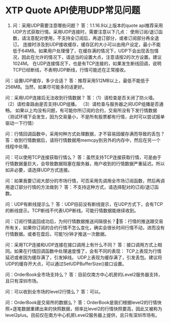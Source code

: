 # XTP Quote API使用UDP常见问题

1. 问：采用UDP需要注意哪些问题？
    答：1.1.16.9以上版本的quote api推荐采用UDP方式获取行情。采用UDP连接时，需要注意以下几点：
使用订阅/退订函数，请注意配对使用，不支持全订阅后，再退订部分，或者订阅部分再全退订。
连接时涉及到UDP接收缓存，缓存区的大小可以由用户设定，最小不能低于64MB。如果用户处理慢了，在缓存满的情况下，UDP下会出现丢包情况，因此在允许的情况下，请适当的设置大点，注意请按2的次方设置。建议1024M。
在UDP连接情况下，也是有TCP连接的，如果发生断线回调，说明TCP已经断线，不表明UDP断线，行情可能还在正常接收。

问：设置UDP缓存，多少合适？
答：推荐采用512MB以上，最低不能低于256MB。当然，如果尽可能多的话更好。

问：采用UDP连接后无法收到行情数据？
答：（1）请检查是否关闭了防火墙。
（2）请检查路由是否支持UDP组播。
（3）请检查与服务器之间UDP组播是否通畅。
如果以上均没有问题，有可能你所订阅的合约，交易所没有下发行情数据（测试环境下会发生，因为交易量小，不是所有股票都有行情，此时可以尝试报单驱动一下行情）

问：行情回调函数中，采用何种方式处理数据，才不容易因缓存满而导致的丢包？
答：收到行情数据后，请将行情数据用memcpy到另外的内存中，然后在另一个线程中处理。

问：可以使用TCP连接获取行情么？
答：虽然支持TCP连接获取行情，可是由于行情数据量巨大，会导致数据阻塞在服务器，用户收到的行情数据严重延迟。所以如非必要，请选择UDP方式连接。

问：如果我要订阅大部分的市场行情，可否采用先调用全市场订阅函数，然后再调用退订部分行情的方法做到？
答：不支持这种方式，请选择配对的订阅/退订函数。

问：UDP有断线提示么？
答：UDP目前没有断线提示，在UDP方式下，会有TCP的断线提示。TCP断线不代表UDP断线。可能行情数据能继续收到。

问：订阅行情返回成功后，为何行情数据推送间隔很长？答：行情的推送跟交易所有关，如果你订阅的合约行情不怎么变化，确实会很长时间行情不动，进而没有行情数据。或者在盘后，可能1分钟才推送一次数据。


问：采用TCP连接和UDP连接在接口调用上有什么不同？
答：接口调用方式上相同。如果在行情回调函数中处理速度慢了，会有不同的表现：
TCP上表现为行情延迟或者因为缓存满了，引发掉线。
UDP上表现为缓存满了，引发丢包。建议将UDP的缓存开大点，可以通过SetUDPBufferSize()接口设置。

问：OrderBook全市场支持么？
答：目前仅南方中心机房的Level2服务器支持，且只有深圳市场。

问：可以收到全市场的level2行情么？
答：可以。

问：OrderBook是交易所的数据么？
答：OrderBook是我们根据level2的行情快照+逐笔数据重建出来的快照数据，频率比level2的行情快照要高，因此又被称为level2plus。目前仅在南方中心机房Level2服务器上提供，且只有深圳市场有。


